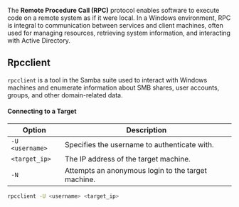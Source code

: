 The **Remote Procedure Call (RPC)** protocol enables software to execute code on a remote system as if it were local. In a Windows environment, RPC is integral to communication between services and client machines, often used for managing resources, retrieving system information, and interacting with Active Directory.

## Rpcclient
`rpcclient` is a tool in the Samba suite used to interact with Windows machines and enumerate information about SMB shares, user accounts, groups, and other domain-related data. 

#### Connecting to a Target

| Option          | Description                                                                                             |
|-----------------|---------------------------------------------------------------------------------------------------------|
| `-U <username>` | Specifies the username to authenticate with.                                                            |
| `<target_ip>`   | The IP address of the target machine.                                                                   |
| `-N`            | Attempts an anonymous login to the target machine.                                                      |

```bash
rpcclient -U <username> <target_ip>
```